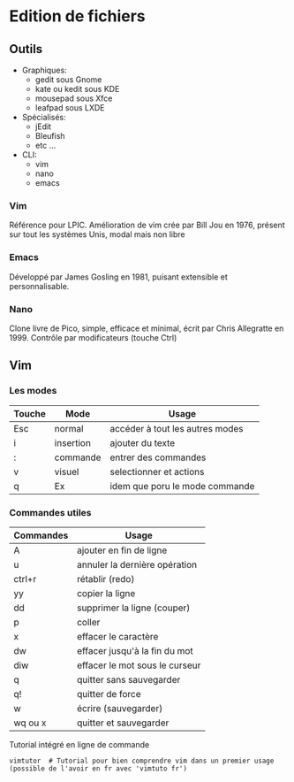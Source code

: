# Edition de fichiers

## Outils
- Graphiques:
    - gedit sous Gnome
    - kate ou kedit sous KDE
    - mousepad sous Xfce
    - leafpad sous LXDE
- Spécialisés:
    - jEdit
    - Bleufish
    - etc ...
- CLI:
    - vim
    - nano
    - emacs

### Vim
Référence pour LPIC. Amélioration de vim crée par Bill Jou en 1976, présent sur tout les systèmes Unis, modal mais non libre

### Emacs
Développé par James Gosling en 1981, puisant extensible et personnalisable.

### Nano
Clone livre de Pico, simple, efficace et minimal, écrit par Chris Allegratte en 1999. Contrôle par modificateurs (touche Ctrl)


## Vim
### Les modes
| Touche    | Mode      | Usage                             |
| --------- | --------- | --------------------------------- |
| Esc       | normal    | accéder à tout les autres modes   |
| i         | insertion | ajouter du texte                  |
| :         | commande  | entrer des commandes              |
| v         | visuel    | selectionner et actions           |
| q         | Ex        | idem que poru le mode commande    |

### Commandes utiles
| Commandes | Usage                         |
| --------- | ----------------------------- |
| A         | ajouter en fin de ligne       |     
| u         | annuler la dernière opération |
| ctrl+r    | rétablir (redo)               |
| yy        | copier la ligne               |
| dd        | supprimer la ligne (couper)   |
| p         | coller                        |
| x         | effacer le caractère          |
| dw        | effacer jusqu'à la fin du mot |
| diw       | effacer le mot sous le curseur|
| q         | quitter sans sauvegarder      |
| q!        | quitter de force              |
| w         | écrire (sauvegarder)          |
| wq ou x   | quitter et sauvegarder        |

Tutorial intégré en ligne de commande
```
vimtutor  # Tutorial pour bien comprendre vim dans un premier usage (possible de l'avoir en fr avec 'vimtuto fr')
```